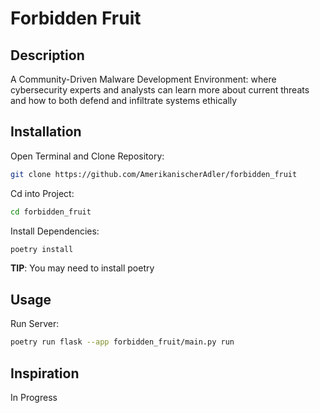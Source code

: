 # Forbidden Fruit

## Description
A Community-Driven Malware Development Environment: where cybersecurity experts and analysts can learn more about current threats and how to both defend and infiltrate systems ethically

## Installation

Open Terminal and Clone Repository:

```bash
git clone https://github.com/AmerikanischerAdler/forbidden_fruit
```

Cd into Project:

```bash
cd forbidden_fruit
```

Install Dependencies:

```bash
poetry install
```

**TIP**: You may need to install poetry

## Usage

Run Server:

```bash
poetry run flask --app forbidden_fruit/main.py run
```

## Inspiration
In Progress

